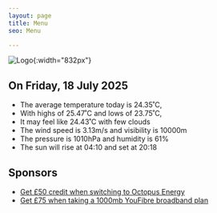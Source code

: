 ```yaml
---
layout: page
title: Menu
seo: Menu

---
```


![Logo](/images/logo.jpg){:width="832px"}

<!-- weather_marker starts -->
## On Friday, 18 July 2025

- The average temperature today is 24.35˚C,
- With highs of 25.47˚C and lows of 23.75˚C,
- It may feel like 24.43˚C with few clouds
- The wind speed is 3.13m/s and visibility is 10000m
- The pressure is 1010hPa and humidity is 61%
- The sun will rise at 04:10 and set at 20:18

<!-- weather_marker ends -->

## Sponsors

- [Get £50 credit when switching to Octopus Energy](https://bit.ly/3oD1nnS)
- [Get £75 when taking a 1000mb YouFibre broadband plan](https://aklam.io/91zWhU?)
